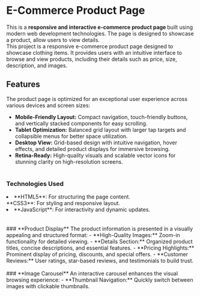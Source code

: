 # E-Commerce Product Page
This is a <strong>responsive and interactive e-commerce product page
</strong> built using modern web development technologies. The page is designed to showcase a product, allow users to view details.<br>
This project is a responsive e-commerce product page designed to showcase clothing items. It provides users with an intuitive interface to browse and view products, including their details such as price, size, description, and images.<br>
## Features
The product page is optimized for an exceptional user experience across various devices and screen sizes:<br>
- **Mobile-Friendly Layout:** Compact navigation, touch-friendly buttons, and vertically stacked components for easy scrolling.<br>
- **Tablet Optimization:** Balanced grid layout with larger tap targets and collapsible menus for better space utilization.<br>
- **Desktop View:** Grid-based design with intuitive navigation, hover effects, and detailed product displays for immersive browsing.<br>
- **Retina-Ready:** High-quality visuals and scalable vector icons for stunning clarity on high-resolution screens.
<br><br>
### **Technologies Used**
<li>**HTML5**: For structuring the page content.</li>
<li?>**CSS3**: For styling and responsive layout.</li>
<li>**JavaScript**: For interactivity and dynamic updates.</li><br><br>
### **Product Display**
The product information is presented in a visually appealing and structured format:
- **High-Quality Images:** Zoom-in functionality for detailed viewing.
- **Details Section:** Organized product titles, concise descriptions, and essential features.
- **Pricing Highlights:** Prominent display of pricing, discounts, and special offers.
- **Customer Reviews:** User ratings, star-based reviews, and testimonials to build trust.
<br><br>
### **Image Carousel**
An interactive carousel enhances the visual browsing experience:
- **Thumbnail Navigation:** Quickly switch between images with clickable thumbnails.